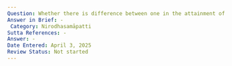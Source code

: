 ```yaml
---
Question: Whether there is difference between one in the attainment of cessation and one asleep?
Answer in Brief: -
 Category: Nirodhasamāpatti
Sutta References: -
Answer: -
Date Entered: April 3, 2025
Review Status: Not started
---
```

